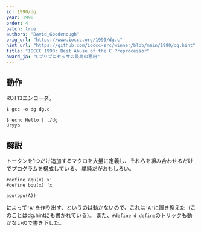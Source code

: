 ```yaml
---
id: 1990/dg
year: 1990
order: 4
patch: true
authors: "David_Goodenough"
orig_url: "https://www.ioccc.org/1990/dg.c"
hint_url: "https://github.com/ioccc-src/winner/blob/main/1990/dg.hint"
title: "IOCCC 1990: Best Abuse of the C Preprocessor"
award_ja: "Cプリプロセッサの最高の悪用"
---
```


## 動作

ROT13エンコーダ。

```
$ gcc -o dg dg.c

$ echo Hello | ./dg
Uryyb
```

## 解説

トークンを1つだけ追加するマクロを大量に定義し、それらを組み合わせるだけでプログラムを構成している。
単純だがおもしろい。

```
#define aqu(x) x'
#define bqu(x) 'x

aqu(bpu(A))
```

によって`'A'`を作り出す、というのは動かないので、これは`'A'`に置き換えた（このことはdg.hintにも書かれている）。
また、`#define d define`のトリックも動かないので書き下した。

